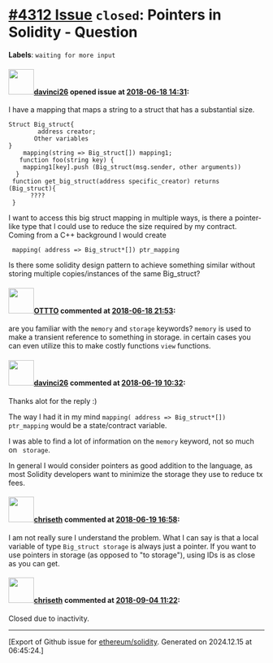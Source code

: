 # [\#4312 Issue](https://github.com/ethereum/solidity/issues/4312) `closed`: Pointers in Solidity - Question
**Labels**: `waiting for more input`


#### <img src="https://avatars.githubusercontent.com/u/32749078?u=dec72d62df04200bd66c4abc4ba7c9a71a8c2df2&v=4" width="50">[davinci26](https://github.com/davinci26) opened issue at [2018-06-18 14:31](https://github.com/ethereum/solidity/issues/4312):

I have a mapping that maps a string to a struct that has a substantial size.
``` solidity
Struct Big_struct{
        address creator;
       Other variables
}
    mapping(string => Big_struct[]) mapping1;
   function foo(string key) {
    mapping1[key].push (Big_struct(msg.sender, other arguments))
  }
 function get_big_struct(address specific_creator) returns (Big_struct){
      ????
 }
```
I want to access this big struct mapping in multiple ways, is there a pointer-like type that I could use to reduce the size required by my contract. Coming from a C++ background I would create 
``` solidity
 mapping( address => Big_struct*[]) ptr_mapping
```
Is there some solidity design pattern to achieve something similar without storing multiple copies/instances of the same Big_struct?



#### <img src="https://avatars.githubusercontent.com/u/9601008?u=9efd0adfccd16b218a02dcfacc5d23e23529c642&v=4" width="50">[OTTTO](https://github.com/OTTTO) commented at [2018-06-18 21:53](https://github.com/ethereum/solidity/issues/4312#issuecomment-398207640):

are you familiar with the ```memory``` and ```storage``` keywords?
```memory``` is used to make a transient reference to something in storage.
in certain cases you can even utilize this to make costly functions ```view``` functions.

#### <img src="https://avatars.githubusercontent.com/u/32749078?u=dec72d62df04200bd66c4abc4ba7c9a71a8c2df2&v=4" width="50">[davinci26](https://github.com/davinci26) commented at [2018-06-19 10:32](https://github.com/ethereum/solidity/issues/4312#issuecomment-398353107):

Thanks alot for the reply :) 

The way I had it in my mind ``` mapping( address => Big_struct*[]) ptr_mapping ``` would be a state/contract variable.

I was able to find a lot of information on the ```memory``` keyword, not so much on ``` storage```.

In general I would consider pointers as good addition to the language, as most Solidity developers want to minimize the storage they use to reduce tx fees.

#### <img src="https://avatars.githubusercontent.com/u/9073706?v=4" width="50">[chriseth](https://github.com/chriseth) commented at [2018-06-19 16:58](https://github.com/ethereum/solidity/issues/4312#issuecomment-398471182):

I am not really sure I understand the problem. What I can say is that a local variable of type `Big_struct storage` is always just a pointer. If you want to use pointers in storage (as opposed to "to storage"), using IDs is as close as you can get.

#### <img src="https://avatars.githubusercontent.com/u/9073706?v=4" width="50">[chriseth](https://github.com/chriseth) commented at [2018-09-04 11:22](https://github.com/ethereum/solidity/issues/4312#issuecomment-418330811):

Closed due to inactivity.


-------------------------------------------------------------------------------



[Export of Github issue for [ethereum/solidity](https://github.com/ethereum/solidity). Generated on 2024.12.15 at 06:45:24.]
